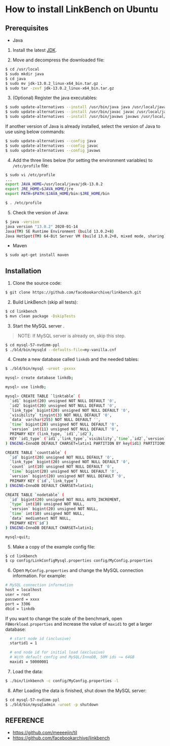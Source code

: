 # How to install LinkBench on Ubuntu


## Prerequisites

- Java

1. Install the latest [JDK](https://www.oracle.com/java/technologies/javase-jdk13-downloads.html).

2. Move and decompress the downloaded file:

```bash
$ cd /usr/local
$ sudo mkdir java
$ cd java
$ sudo mv jdk-13.0.2_linux-x64_bin.tar.gz .
$ sudo tar -zxvf jdk-13.0.2_linux-x64_bin.tar.gz
```

3. (Optional) Register the java executables:

```bash
$ sudo update-alternatives --install /usr/bin/java java /usr/local/java/jdk-13.0.2/bin/java 1
$ sudo update-alternatives --install /usr/bin/javac javac /usr/local/java/jdk-13.0.2/bin/javac 1
$ sudo update-alternatives --install /usr/bin/javaws javaws /usr/local/java/jdk-13.0.2/bin/javaws 1
```

If another version of Java is already installed, select the version of Java to use using below commands:

```bash
$ sudo update-alternatives --config java
$ sudo update-alternatives --config javac
$ sudo update-alternatives --config javaws
```

4. Add the three lines below (for setting the environment variables) to `/etc/profile` file:

```bash
$ sudo vi /etc/profile
...
export JAVA_HOME=/usr/local/java/jdk-13.0.2
export JRE_HOME=$JAVA_HOME/jre
export PATH=$PATH:$JAVA_HOME/bin:$JRE_HOME/bin

$ . /etc/profile
```

5. Check the version of Java:

```bash
$ java -version
java version "13.0.2" 2020-01-14
Java(TM) SE Runtime Environment (build 13.0.2+8)
Java HotSpot(TM) 64-Bit Server VM (build 13.0.2+8, mixed mode, sharing)
```

- Maven

```bash
$ sudo apt-get install maven
```

## Installation

1. Clone the source code:

```bash
$ git clone https://github.com/facebookarchive/linkbench.git
```

2. Build LinkBench (skip all tests):

```bash
$ cd linkbench
$ mvn clean package -DskipTests
```

3. Start the MySQL server .
> NOTE: If MySQL server is already on, skip this step.

```bash
$ cd mysql-57-nvdimm-ppl
$ ./bld/bin/mysqld --defaults-file=my-vanilla.cnf
```

4. Create a new database called `linkdb` and the needed tables:

```bash
$ ./bld/bin/mysql -uroot -pxxxx

mysql> create database linkdb;

mysql> use linkdb;

mysql> CREATE TABLE `linktable` (
  `id1` bigint(20) unsigned NOT NULL DEFAULT '0',
  `id2` bigint(20) unsigned NOT NULL DEFAULT '0',
  `link_type` bigint(20) unsigned NOT NULL DEFAULT '0',
  `visibility` tinyint(3) NOT NULL DEFAULT '0',
  `data` varchar(255) NOT NULL DEFAULT '',
  `time` bigint(20) unsigned NOT NULL DEFAULT '0',
  `version` int(11) unsigned NOT NULL DEFAULT '0',
  PRIMARY KEY (link_type, `id1`,`id2`),
  KEY `id1_type` (`id1`,`link_type`,`visibility`,`time`,`id2`,`version`,`data`)
) ENGINE=InnoDB DEFAULT CHARSET=latin1 PARTITION BY key(id1) PARTITIONS 16;

CREATE TABLE `counttable` (
  `id` bigint(20) unsigned NOT NULL DEFAULT '0',
  `link_type` bigint(20) unsigned NOT NULL DEFAULT '0',
  `count` int(10) unsigned NOT NULL DEFAULT '0',
  `time` bigint(20) unsigned NOT NULL DEFAULT '0',
  `version` bigint(20) unsigned NOT NULL DEFAULT '0',
  PRIMARY KEY (`id`,`link_type`)
) ENGINE=InnoDB DEFAULT CHARSET=latin1;

CREATE TABLE `nodetable` (
  `id` bigint(20) unsigned NOT NULL AUTO_INCREMENT,
  `type` int(10) unsigned NOT NULL,
  `version` bigint(20) unsigned NOT NULL,
  `time` int(10) unsigned NOT NULL,
  `data` mediumtext NOT NULL,
  PRIMARY KEY(`id`)
) ENGINE=InnoDB DEFAULT CHARSET=latin1;

mysql>quit;
```

5. Make a copy of the example config file:

```bash
$ cd linkbench
$ cp config/LinkConfigMysql.properties config/MyConfig.properties
```

6. Open `MyConfig.properties` and change the MySQL connection information. For example:

```bash
# MySQL connection information
host = localhost
user = root
password = xxxx
port = 3306
dbid = linkdb
```

If you want to change the scale of the benchmark, open `FBWorkload.properties` and increase the value of `maxid1` to get a larger database:

```bash
  # start node id (inclusive)
  startid1 = 1

  # end node id for initial load (exclusive)
  # With default config and MySQL/InnoDB, 50M ids ~= 64GB
  maxid1 = 50000001
```

7. Load the data:

```bash
$ ./bin/linkbench -c config/MyConfig.properties -l
```

8. After Loading the data is finished, shut down the MySQL server:

```bash
$ cd mysql-57-nvdimm-ppl
$ ./bld/bin/mysqladmin -uroot -p shutdown
``````

## REFERENCE
* https://github.com/meeeejin/til
* https://github.com/facebookarchive/linkbench